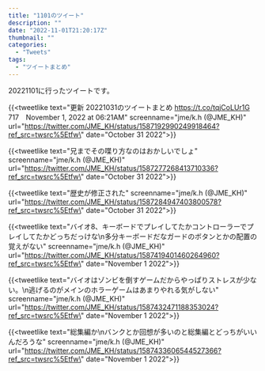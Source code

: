 ```yaml
---
title: "1101のツイート"
description: ""
date: "2022-11-01T21:20:17Z"
thumbnail: ""
categories:
  - "Tweets"
tags:
  - "ツイートまとめ"
---
```

20221101に行ったツイートです。
<!--more-->
{{<tweetlike text=\"更新 20221031のツイートまとめ https://t.co/tqjCoLUr1G 717　November 1, 2022 at 06:21AM\" screenname=\"jme/k.h (@JME_KH)\" url=\"https://twitter.com/JME_KH/status/1587192990249918464?ref_src=twsrc%5Etfw\" date=\"October 31 2022\">}}

{{<tweetlike text=\"兄までその喋り方なのはおかしいでしょ\" screenname=\"jme/k.h (@JME_KH)\" url=\"https://twitter.com/JME_KH/status/1587277268413710336?ref_src=twsrc%5Etfw\" date=\"October 31 2022\">}}

{{<tweetlike text=\"歴史が修正された\" screenname=\"jme/k.h (@JME_KH)\" url=\"https://twitter.com/JME_KH/status/1587284947403800578?ref_src=twsrc%5Etfw\" date=\"October 31 2022\">}}

{{<tweetlike text=\"バイオ8、キーボードでプレイしてたかコントローラーでプレイしてたかどっちだっけな\n多分キーボードだなガードのボタンとかの配置の覚えがない\" screenname=\"jme/k.h (@JME_KH)\" url=\"https://twitter.com/JME_KH/status/1587419401460264960?ref_src=twsrc%5Etfw\" date=\"November 1 2022\">}}

{{<tweetlike text=\"バイオはゾンビを倒すゲームだからやっぱりストレスが少ない。\n逃げるのがメインのホラーゲームはあまりやれる気がしない\" screenname=\"jme/k.h (@JME_KH)\" url=\"https://twitter.com/JME_KH/status/1587432471188353024?ref_src=twsrc%5Etfw\" date=\"November 1 2022\">}}

{{<tweetlike text=\"総集編か\nバンクとか回想が多いのと総集編とどっちがいいんだろうな\" screenname=\"jme/k.h (@JME_KH)\" url=\"https://twitter.com/JME_KH/status/1587433606544527366?ref_src=twsrc%5Etfw\" date=\"November 1 2022\">}}


